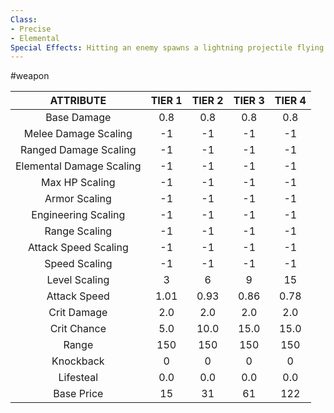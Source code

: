 ```yaml
---
Class:
- Precise
- Elemental
Special Effects: Hitting an enemy spawns a lightning projectile flying towards another random enemy that bounces -/1/2/3 times and inflicts 5/8/12/15 + (100%) damage
---
```

#weapon

| **ATTRIBUTE**| **TIER 1**| **TIER 2**| **TIER 3**| **TIER 4** |
| :---: | :---: | :---: | :---: | :---:  |
| Base Damage | 0.8   | 0.8   | 0.8   | 0.8  |
| Melee Damage Scaling | -1   | -1   | -1   | -1  |
| Ranged Damage Scaling | -1   | -1   | -1   | -1  |
| Elemental Damage Scaling | -1   | -1   | -1   | -1  |
| Max HP Scaling | -1   | -1   | -1   | -1  |
| Armor Scaling | -1   | -1   | -1   | -1  |
| Engineering Scaling | -1   | -1   | -1   | -1  |
| Range Scaling | -1   | -1   | -1   | -1  |
| Attack Speed Scaling | -1   | -1   | -1   | -1  |
| Speed Scaling | -1   | -1   | -1   | -1  |
| Level Scaling | 3   | 6   | 9   | 15  |
| Attack Speed | 1.01   | 0.93   | 0.86   | 0.78  |
| Crit Damage | 2.0   | 2.0   | 2.0   | 2.0  |
| Crit Chance | 5.0   | 10.0   | 15.0   | 15.0  |
| Range | 150   | 150   | 150   | 150  |
| Knockback | 0   | 0   | 0   | 0  |
| Lifesteal | 0.0   | 0.0   | 0.0   | 0.0  |
| Base Price | 15   | 31   | 61   | 122  |
